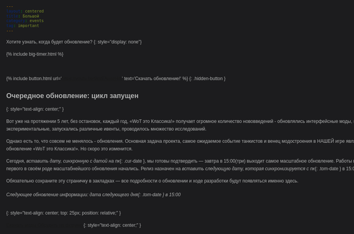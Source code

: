 ```yaml
---
layout: centered
title: Большой
category: events
tag: important
---
```

Хотите узнать, когда будет обновление?
{: style="display: none"}

{% include big-timer.html %}

<br>

{% include button.html url='https://youtu.be/9sxEAuozHrk' text='Скачать обновление!' %}
{: .hidden-button }

## Очередное обновление: цикл запущен
{: style="text-align: center;" }

Вот уже на протяжении 5 лет, без остановок, каждый год, «WoT это Классика!» получает огромное количество нововведений - обновлялись интерфейсные моды, вводились экспериментальные, запускались различные ивенты, проводилось множество исследований.

Однако есть то, что совсем не менялось - обновления. Основная задача проекта, самое ожидаемое событие танкистов и венец модостроения в НАШЕЙ игре является обновление «WoT это Классика!». Но скоро это изменится.

Сегодня, *вставить дату, синхронную с датой на пк*{: .cur-date }, мы готовы подтвердить — завтра в 15:00(три) выходит самое масштабное обновление. Работы по созданию первого в своём роде масштабнейшого обновления начались. Релиз назначен на *вставить следующую дату, которая синхронизируется с пк*{: .tom-date } в 15:00.

Обязательно сохраните эту страничку в закладках — все подробности о обновлении и ходе разработки будут появляться именно здесь.

###### Следующее обновление информации: *дата следующего дня*{: .tom-date } в 15:00
{: style="text-align: center; top: 25px; position: relative;" }

<a class="orange-button" href="/mods/download">
    <span class="big-orange-button">
        <span class="big-orange-button-right">Скачать моды</span>
    </span>
</a>
<a class="orange-button" href="https://koreanrandom.com/forum/topic/65511-%C2%ABwot-%D1%8D%D1%82%D0%BE-%D0%BA%D0%BB%D0%B0%D1%81%D1%81%D0%B8%D0%BA%D0%B0%C2%BB-%D0%BB%D0%B0%D0%BC%D0%BF%D0%BE%D0%B2%D1%8B%D0%B9-world-of-tanks/">
    <span class="big-orange-button">
        <span class="big-orange-button-right">Обсудить на форуме</span>
    </span>
</a>
{: style="text-align: center;" }

<style>
  body {
    color: #b1b2b2;
    font: 12px / 20px Arial, "Helvetica CY", Helvetica, sans-serif;
    background: url(/assets/img/birthday/wotc_bd_bg.png) top no-repeat, url(/assets/img/sparkles-ny.png) 50% 0 #1c1c1e;
    min-width: 1000px;
  }
  .hidden-button {
    display: none;
  }
  .content-wrapper {
    width: 955px;
    margin: 0 auto;
    position: relative;
  }
  .content {
    clear: both;
    margin: 0px auto;
    padding: 0;
    position: relative;
    width: 715px;
  }
  .b-cluster-lite {
    display: none;
  }
  .wotc-logo {
    background: url(/assets/img/wotc_logo_5years.png);
    background-size: 100% 100%;
    display: block;
    width: 366px;
    height: 214px;
    margin: auto;
  }
</style>
